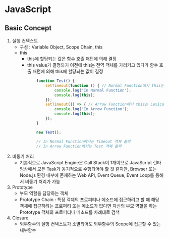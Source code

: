 # JavaScript
## Basic Concept
1. 실행 컨텍스트
    - 구성 : Variable Object, Scope Chain, this
    - this
        - this에 할당되는 값은 함수 호출 패턴에 의해 결정
        - this value가 결정되기 이전에 this는 전역 객체를 가리키고 있다가 함수 호출 패턴에 의해 this에 할당되는 값이 결정
            ```javascript
                function Test() {
                    setTimeout(function () { // Normal Function에서 this는 호출 패턴에 의해 결정
                        console.log('In Normal Function');
                        console.log(this);
                    });
                    setTimeout(() => { // Arrow Function에서 this는 Lexical Scope를 따름
                        console.log('In Arrow Function');
                        console.log(this);
                    });
                }

                new Test();

                // In Normal Function에서는 Timeout 객체 출력
                // In Arrow Function에서는 Test 객체 출력
            ```
1. 비동기 처리
    - 기본적으로 JavaScript Engine은 Call Stack이 1개이므로 JavaScript 런타임상에서 모든 Task가 동기적으로 수행되어야 할 것 같지만, Browser 또는 Node.js 환경 내부에 존재하는 Web API, Event Queue, Event Loop를 통해서 비동기 처리가 가능
1. Prototype
    - 부모 역할을 담당하는 객체
    - Prototype Chain : 특정 객체의 프로퍼티나 메소드에 접근하려고 할 때 해당 객체에 접근하려는 프로퍼티 또는 메소드가 없다면 자신의 부모 역할을 하는 Prototype 객체의 프로퍼티나 메소드를 차례대로 검색 
1. Closure
    - 외부함수의 실행 컨텍스트가 소멸되어도 외부함수의 Scope에 접근할 수 있는 내부함수